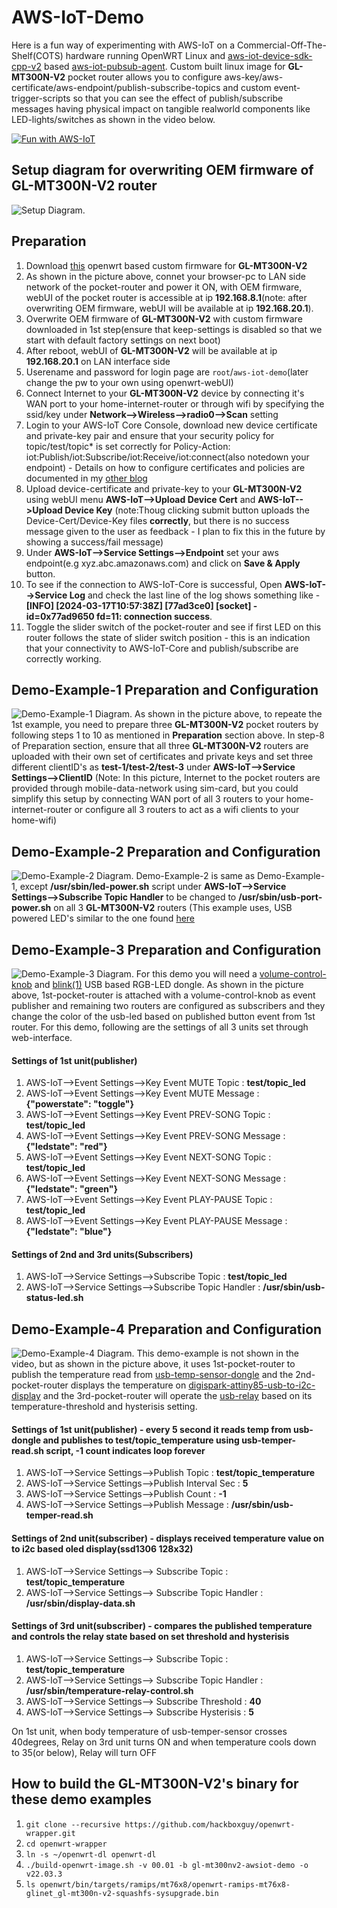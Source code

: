 # AWS-IoT-Demo
Here is a fun way of experimenting with AWS-IoT on a Commercial-Off-The-Shelf(COTS) hardware running OpenWRT Linux and [aws-iot-device-sdk-cpp-v2](https://github.com/aws/aws-iot-device-sdk-cpp-v2) based [aws-iot-pubsub-agent](https://github.com/hackboxguy/aws-iot-pubsub-agent). Custom built linux image for **GL-MT300N-V2** pocket router allows you to configure aws-key/aws-certificate/aws-endpoint/publish-subscribe-topics and custom event-trigger-scripts so that you can see the effect of publish/subscribe messages having physical impact on tangible realworld components like LED-lights/switches as shown in the video below.

[![Fun with AWS-IoT](http://img.youtube.com/vi/1vdC4lBXq0s/0.jpg)](http://www.youtube.com/watch?v=1vdC4lBXq0s)

## Setup diagram for overwriting OEM firmware of GL-MT300N-V2 router

![Setup Diagram.](/images/setup-diagram.png "Setup Diagram.")

## Preparation
1. Download [this](https://github.com/hackboxguy/lfs-downloads/raw/main/gl-mt300nv2-awsiot-demo/gl-mt300nv2-awsiot-demo.bin) openwrt based custom firmware for **GL-MT300N-V2**
1. As shown in the picture above, connet your browser-pc to LAN side network of the pocket-router and power it ON, with OEM firmware, webUI of the pocket router is accessible at ip **192.168.8.1**(note: after overwriting OEM firmware, webUI will be available at ip **192.168.20.1**).
1. Overwrite OEM firmware of **GL-MT300N-V2** with custom firmware downloaded in 1st step(ensure that keep-settings is disabled so that we start with default factory settings on next boot)
1. After reboot, webUI of **GL-MT300N-V2** will be available at ip **192.168.20.1** on LAN interface side
1. Userename and password for login page are ```root```/```aws-iot-demo```(later change the pw to your own using openwrt-webUI)
1. Connect Internet to your **GL-MT300N-V2** device by connecting it's WAN port to your home-internet-router or through wifi by specifying the ssid/key under **Network-->Wireless-->radio0-->Scan** setting
1. Login to your AWS-IoT Core Console, download new device certificate and private-key pair and ensure that your security policy for topic/test/topic* is set correctly for Policy-Action: iot:Publish/iot:Subscribe/iot:Receive/iot:connect(also notedown your endpoint) - Details on how to configure certificates and policies are documented in my [other blog](http://albert-david.blogspot.com/2022/10/re-purpose-your-30-pocket-router-as-aws.html)
1. Upload device-certificate and private-key to your **GL-MT300N-V2** using webUI menu **AWS-IoT-->Upload Device Cert** and **AWS-IoT-->Upload Device Key** (note:Thoug clicking submit button uploads the Device-Cert/Device-Key files **correctly**, but there is no success message given to the user as feedback - I plan to fix this in the future by showing a success/fail message)
1. Under **AWS-IoT-->Service Settings-->Endpoint** set your aws endpoint(e.g xyz.abc.amazonaws.com) and click on **Save & Apply** button.
1. To see if the connection to AWS-IoT-Core is successful, Open **AWS-IoT-->Service Log** and check the last line of the log shows something like - **[INFO] [2024-03-17T10:57:38Z] [77ad3ce0] [socket] - id=0x77ad9650 fd=11: connection success**.
1. Toggle the slider switch of the pocket-router and see if first LED on this router follows the state of slider switch position - this is an indication that your connectivity to AWS-IoT-Core and publish/subscribe are correctly working.

## Demo-Example-1 Preparation and Configuration
![Demo-Example-1 Diagram.](/images/demo-example-1.png "Demo-Example-1 Diagram.")
As shown in the picture above, to repeate the 1st example, you need to prepare three **GL-MT300N-V2** pocket routers by following steps 1 to 10 as mentioned in **Preparation** section above. In step-8 of Preparation section, ensure that all three **GL-MT300N-V2** routers are uploaded with their own set of certificates and private keys and set three different clientID's as **test-1/test-2/test-3** under **AWS-IoT-->Service Settings-->ClientID** (Note: In this picture, Internet to the pocket routers are provided through mobile-data-network using sim-card, but you could simplify this setup by connecting WAN port of all 3 routers to your home-internet-router or configure all 3 routers to act as a wifi clients to your home-wifi)

## Demo-Example-2 Preparation and Configuration
![Demo-Example-2 Diagram.](/images/demo-example-2.png "Demo-Example-2 Diagram.")
Demo-Example-2 is same as Demo-Example-1, except **/usr/sbin/led-power.sh** script under **AWS-IoT-->Service Settings-->Subscribe Topic Handler** to be changed to **/usr/sbin/usb-port-power.sh** on all 3 **GL-MT300N-V2** routers (This example uses, USB powered LED's similar to the one found [here](https://www.amazon.de/OSALADI-LED-Lampe-USB-Laptop-Laptop-Tastatur-Nachtlicht/dp/B08MJD4P17)

## Demo-Example-3 Preparation and Configuration
![Demo-Example-3 Diagram.](/images/demo-example-3.png "Demo-Example-3 Diagram.")
For this demo you will need a [volume-control-knob](https://www.amazon.de/-/en/VAYDEER-USB-Control-Adjuster-Compatible/dp/B08V4ZB5MV) and [blink(1)](https://blink1.thingm.com/) USB based RGB-LED dongle. As shown in the picture above, 1st-pocket-router is attached with a volume-control-knob as event publisher and remaining two routers are configured as subscribers and they change the color of the usb-led based on published button event from 1st router. For this demo, following are the settings of all 3 units set through web-interface.

#### Settings of 1st unit(publisher)
1. AWS-IoT-->Event Settings-->Key Event MUTE Topic : **test/topic_led**
2. AWS-IoT-->Event Settings-->Key Event MUTE Message : **{"powerstate": "toggle"}**
3. AWS-IoT-->Event Settings-->Key Event PREV-SONG Topic : **test/topic_led**
4. AWS-IoT-->Event Settings-->Key Event PREV-SONG Message : **{"ledstate": "red"}**
5. AWS-IoT-->Event Settings-->Key Event NEXT-SONG Topic : **test/topic_led**
6. AWS-IoT-->Event Settings-->Key Event NEXT-SONG Message : **{"ledstate": "green"}**
7. AWS-IoT-->Event Settings-->Key Event PLAY-PAUSE Topic : **test/topic_led**
8. AWS-IoT-->Event Settings-->Key Event PLAY-PAUSE Message : **{"ledstate": "blue"}**

#### Settings of 2nd and 3rd units(Subscribers)
1. AWS-IoT-->Service Settings-->Subscribe Topic : **test/topic_led**
2. AWS-IoT-->Service Settings-->Subscribe Topic Handler : **/usr/sbin/usb-status-led.sh**

## Demo-Example-4 Preparation and Configuration
![Demo-Example-4 Diagram.](/images/demo-example-4.png "Demo-Example-4 Diagram.")
This demo-example is not shown in the video, but as shown in the picture above, it uses 1st-pocket-router to publish the temperature read from [usb-temp-sensor-dongle](https://www.amazon.de/Docooler-PCsensor-Thermometer-Datenlogger-Recorder/dp/B07BFBSF57) and the 2nd-pocket-router displays the temperature on [digispark-attiny85-usb-to-i2c-display](https://github.com/hackboxguy/brbox/tree/master/sources/firmware/attiny85-i2c-tiny-usb) and the 3rd-pocket-router will operate the [usb-relay](https://www.amazon.de/-/en/ARCELI-LCUS-1-Module-Intelligent-Control/dp/B09MD8MBKC) based on its temperature-threshold and hysterisis setting.

#### Settings of 1st unit(publisher) - every 5 second it reads temp from usb-dongle and publishes to test/topic_temperature using usb-temper-read.sh script, -1 count indicates loop forever
1. AWS-IoT-->Service Settings-->Publish Topic : **test/topic_temperature**
2. AWS-IoT-->Service Settings-->Publish Interval Sec : **5**
3. AWS-IoT-->Service Settings-->Publish Count : **-1**
4. AWS-IoT-->Service Settings-->Publish Message : **/usr/sbin/usb-temper-read.sh**

#### Settings of 2nd unit(subscriber) - displays received temperature value on to i2c based oled display(ssd1306 128x32)
1. AWS-IoT-->Service Settings--> Subscribe Topic : **test/topic_temperature**
2. AWS-IoT-->Service Settings--> Subscribe Topic Handler : **/usr/sbin/display-data.sh**

#### Settings of 3rd unit(subscriber) - compares the published temperature and controls the relay state based on set threshold and hysterisis
1. AWS-IoT-->Service Settings--> Subscribe Topic : **test/topic_temperature**
2. AWS-IoT-->Service Settings--> Subscribe Topic Handler : **/usr/sbin/temperature-relay-control.sh**
3. AWS-IoT-->Service Settings--> Subscribe Threshold : **40**
4. AWS-IoT-->Service Settings--> Subscribe Hysterisis : **5**

On 1st unit, when body temperature of usb-temper-sensor crosses 40degrees, Relay on 3rd unit turns ON and when temperature cools down to 35(or below), Relay will turn OFF

## How to build the GL-MT300N-V2's binary for these demo examples
1. ```git clone --recursive https://github.com/hackboxguy/openwrt-wrapper.git```
2. ```cd openwrt-wrapper```
3. ```ln -s ~/openwrt-dl openwrt-dl```
4. ```./build-openwrt-image.sh -v 00.01 -b gl-mt300nv2-awsiot-demo -o v22.03.3```
5. ```ls openwrt/bin/targets/ramips/mt76x8/openwrt-ramips-mt76x8-glinet_gl-mt300n-v2-squashfs-sysupgrade.bin```
